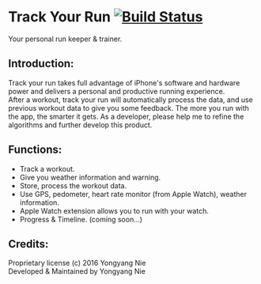 # Track Your Run [![Build Status](https://travis-ci.com/NeilNie/Track-Your-Run.svg?token=hcqge2EkSDqcEr6kymA8&branch=master)](https://travis-ci.com/NeilNie/Track-Your-Run)
Your personal run keeper & trainer. 

## Introduction:
Track your run takes full advantage of iPhone's software and hardware power and delivers a personal and productive running experience. <br> 
After a workout, track your run will automatically process the data, and use previous workout data to give you some feedback. The more you run with the app, the smarter it gets. As a developer, please help me to refine the algorithms and further develop this product. 

## Functions:
- Track a workout.
- Give you weather information and warning. 
- Store, process the workout data. 
- Use GPS, pedometer, heart rate monitor (from Apple Watch), weather information. 
- Apple Watch extension allows you to run with your watch. 
- Progress & Timeline. (coming soon...)

## Credits:<br>
Proprietary license (c) 2016 Yongyang Nie <br>
Developed & Maintained by Yongyang Nie